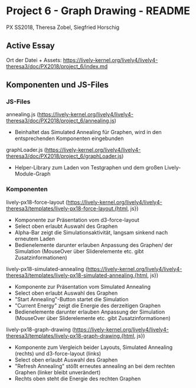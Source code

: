 # Project 6 - Graph Drawing - README

PX SS2018, Theresa Zobel, Siegfried Horschig

## Active Essay

Ort der Datei + Assets: https://lively-kernel.org/lively4/lively4-theresa3/doc/PX2018/project_6/index.md

## Komponenten und JS-Files

### JS-Files

annealing.js (https://lively-kernel.org/lively4/lively4-theresa3/doc/PX2018/project_6/annealing.js)
  - Beinhaltet das Simulated Annealing für Graphen, wird in den entsprechenden Komponenten eingebunden

graphLoader.js (https://lively-kernel.org/lively4/lively4-theresa3/doc/PX2018/project_6/graphLoader.js)
  - Helper-Library zum Laden von Testgraphen und dem großen Lively-Module-Graph

### Komponenten

lively-px18-force-layout (https://lively-kernel.org/lively4/lively4-theresa3/templates/lively-px18-force-layout.{html, js})
  - Komponente zur Präsentation vom d3-force-layout
  - Select oben erlaubt Auswahl des Graphen
  - Alpha-Bar zeigt die Simulationsaktivität, langsam sinkend nach erneutem Laden
  - Bedienelemente darunter erlauben Anpassung des Graphen/ der Simulation (MouseOver über Sliderelemente etc. gibt Zusatzinformationen)

lively-px18-simulated-annealing (https://lively-kernel.org/lively4/lively4-theresa3/templates/lively-px18-simulated-annealing.{html, js})
  - Komponente zur Präsentation vom Simulated Annealing
  - Select oben erlaubt Auswahl des Graphen
  - "Start Annealing"-Button startet die Simulation
  - "Current Energy" zeigt die Energie des derzeitigen Graphen
  - Bedienelemente darunter erlauben Anpassung der Simulation (MouseOver über Sliderelemente etc. gibt Zusatzinformationen)

lively-px18-graph-drawing (https://lively-kernel.org/lively4/lively4-theresa3/templates/lively-px18-graph-drawing.{html, js})
  - Komponente zum Vergleich beider Layouts, Simulated Annealing (rechts) und d3-force-layout (links)
  - Select oben erlaubt Auswahl des Graphen
  - "Refresh Annealing" stößt erneutes annealing an bei dem rechten Graphen (linker bleibt unverändert)
  - Rechts oben steht die Energie des rechten Graphen
